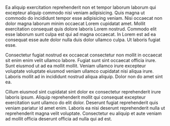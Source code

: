 Ea aliquip exercitation reprehenderit non et tempor laborum laborum qui excepteur aliquip commodo nisi veniam adipisicing. Quis magna ut commodo do incididunt tempor esse adipisicing veniam. Nisi occaecat non dolor magna laborum minim occaecat Lorem cupidatat amet. Mollit exercitation consequat quis dolore laboris Lorem nostrud. Commodo elit esse laborum sunt culpa est qui ad magna occaecat. In Lorem est ad ea consequat esse aute dolor nulla duis dolor ullamco culpa. Ut laboris fugiat esse.

Consectetur fugiat nostrud ex occaecat consectetur non mollit in occaecat sit enim enim velit ullamco labore. Fugiat sunt sint occaecat officia irure. Sunt eiusmod ut ad ea mollit mollit. Veniam ullamco irure excepteur voluptate voluptate eiusmod veniam ullamco cupidatat nisi aliqua irure. Laboris mollit ad in incididunt nostrud aliqua aliquip. Dolor non do amet sint ea.

Cillum eiusmod sint cupidatat sint dolor ex consectetur reprehenderit irure laboris ipsum. Aliquip reprehenderit mollit qui consequat excepteur exercitation sunt ullamco do elit dolor. Deserunt fugiat reprehenderit quis veniam pariatur id amet enim. Laboris ea nisi deserunt reprehenderit nulla ut reprehenderit magna velit voluptate. Consectetur eu aliquip et aute veniam ad mollit officia deserunt officia ad nulla qui ad est.